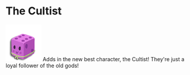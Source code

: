 # The Cultist
![Cultist Icon](_polymod_icon.png)
Adds in the new best character, the Cultist! They're just a loyal follower of the old gods!